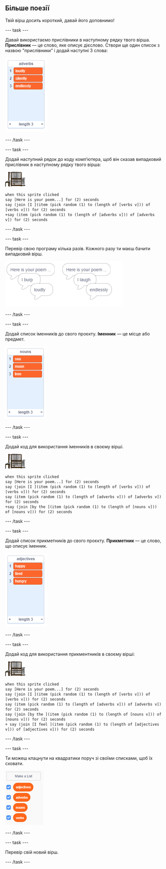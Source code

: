 ## Більше поезії

Твій вірш досить короткий, давай його доповнимо!

\--- task \---

Давай використаємо прислівники в наступному рядку твого вірша. **Прислівник** — це слово, яке описує дієслово. Створи ще один список з назвою "прислівники" і додай наступні 3 слова:

![список слів "голосно", "тихо", "нескінченно"](images/poetry-adverbs.png)

\--- /task \---

\--- task \---

Додай наступний рядок до коду комп’ютера, щоб він сказав випадковий прислівник в наступному рядку твого вірша:

![спрайт комп’ютера](images/computer-sprite.png)

```blocks3
when this sprite clicked
say [Here is your poem...] for (2) seconds
say (join [I ](item (pick random (1) to (length of [verbs v])) of [verbs v])) for (2) seconds
+say (item (pick random (1) to (length of [adverbs v])) of [adverbs v]) for (2) seconds
```

\--- /task \---

\--- task \---

Перевір свою програму кілька разів. Кожного разу ти маєш бачити випадковий вірш.

![випадкові хмарки з прислівниками](images/poetry-adverb-test.png)

\--- /task \---

\--- task \---

Додай список іменників до свого проєкту. **Іменник** — це місце або предмет.

![список іменників зі словами "моря", "місяця", "дерева"](images/poetry-nouns.png)

\--- /task \---

\--- task \---

Додай код для використання іменників в своєму вірші.

![спрайт комп’ютера](images/computer-sprite.png)

```blocks3
when this sprite clicked
say [Here is your poem...] for (2) seconds
say (join [I ](item (pick random (1) to (length of [verbs v])) of [verbs v])) for (2) seconds
say (item (pick random (1) to (length of [adverbs v])) of [adverbs v]) for (2) seconds
+say (join [by the ](item (pick random (1) to (length of [nouns v])) of [nouns v])) for (2) seconds
```

\--- /task \---

\--- task \---

Додай список прикметників до свого проєкту. **Прикметник** — це слово, що описує іменник.

![список прикметників "щасливим", "втомленим", "голодним"](images/poetry-adjectives.png)

\--- /task \---

\--- task \---

Додай код для використання прикментників в своєму вірші:

![спрайт комп’ютера](images/computer-sprite.png)

```blocks3
when this sprite clicked
say [Here is your poem...] for (2) seconds
say (join [I ](item (pick random (1) to (length of [verbs v])) of [verbs v])) for (2) seconds
say (item (pick random (1) to (length of [adverbs v])) of [adverbs v]) for (2) seconds
say (join [by the ](item (pick random (1) to (length of [nouns v])) of [nouns v])) for (2) seconds
+ say (join [I feel ](item (pick random (1) to (length of [adjectives v])) of [adjectives v])) for (2) seconds
```

\--- /task \---

\--- task \---

Ти можеш клацнути на квадратики поруч зі своїми списками, щоб їх сховати.

![змінні-списки з вибраними галочками](images/poetry-lists-tick.png)

\--- /task \---

\--- task \---

Перевір свій новий вірш.

\--- /task \---